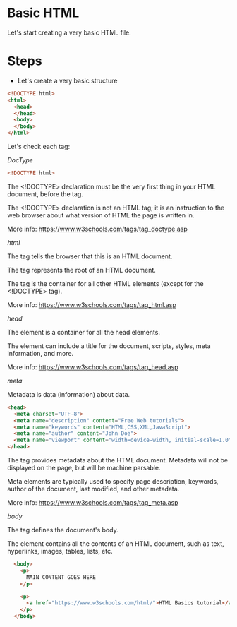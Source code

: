 # Basic HTML

Let's start creating a very basic HTML file.

# Steps

- Let's create a very basic structure

```html
<!DOCTYPE html>
<html>
  <head>
  </head>
  <body>
  </body>
</html>
```

Let's check each tag:

_DocType_

```html
<!DOCTYPE html>
```

The <!DOCTYPE> declaration must be the very first thing in your HTML document, before the <html> tag.

The <!DOCTYPE> declaration is not an HTML tag; it is an instruction to the web browser about what version of HTML the page is written in.

More info: https://www.w3schools.com/tags/tag_doctype.asp

_html_

The <html> tag tells the browser that this is an HTML document.

The <html> tag represents the root of an HTML document.

The <html> tag is the container for all other HTML elements (except for the <!DOCTYPE> tag).

More info: https://www.w3schools.com/tags/tag_html.asp

_head_

The <head> element is a container for all the head elements.

The <head> element can include a title for the document, scripts, styles, meta information, and more.

More info: https://www.w3schools.com/tags/tag_head.asp

_meta_

Metadata is data (information) about data.

```html
<head>
  <meta charset="UTF-8">
  <meta name="description" content="Free Web tutorials">
  <meta name="keywords" content="HTML,CSS,XML,JavaScript">
  <meta name="author" content="John Doe">
  <meta name="viewport" content="width=device-width, initial-scale=1.0">
</head>
```

The <meta> tag provides metadata about the HTML document. Metadata will not be displayed on the page, but will be machine parsable.

Meta elements are typically used to specify page description, keywords, author of the document, last modified, and other metadata.

More info: https://www.w3schools.com/tags/tag_meta.asp

_body_

The <body> tag defines the document's body.

The <body> element contains all the contents of an HTML document, such as text, hyperlinks, images, tables, lists, etc.

```html
  <body>
    <p>
      MAIN CONTENT GOES HERE
    </p>

    <p>
      <a href="https://www.w3schools.com/html/">HTML Basics tutorial</a>
    </p>
  </body>
```



